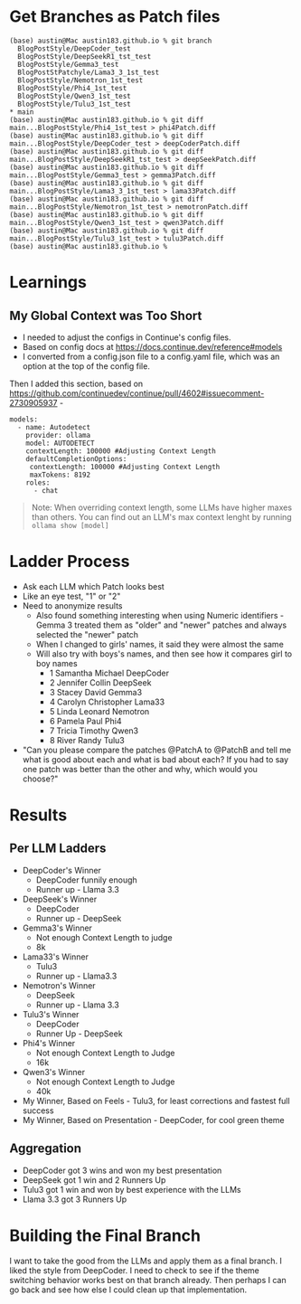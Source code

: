 # Get Branches as Patch files
```
(base) austin@Mac austin183.github.io % git branch
  BlogPostStyle/DeepCoder_test
  BlogPostStyle/DeepSeekR1_tst_test
  BlogPostStyle/Gemma3_test
  BlogPostStPatchyle/Lama3_3_1st_test
  BlogPostStyle/Nemotron_1st_test
  BlogPostStyle/Phi4_1st_test
  BlogPostStyle/Qwen3_1st_test
  BlogPostStyle/Tulu3_1st_test
* main
(base) austin@Mac austin183.github.io % git diff main...BlogPostStyle/Phi4_1st_test > phi4Patch.diff
(base) austin@Mac austin183.github.io % git diff main...BlogPostStyle/DeepCoder_test > deepCoderPatch.diff 
(base) austin@Mac austin183.github.io % git diff main...BlogPostStyle/DeepSeekR1_tst_test > deepSeekPatch.diff
(base) austin@Mac austin183.github.io % git diff main...BlogPostStyle/Gemma3_test > gemma3Patch.diff
(base) austin@Mac austin183.github.io % git diff main...BlogPostStyle/Lama3_3_1st_test > lama33Patch.diff
(base) austin@Mac austin183.github.io % git diff main...BlogPostStyle/Nemotron_1st_test > nemotronPatch.diff
(base) austin@Mac austin183.github.io % git diff main...BlogPostStyle/Qwen3_1st_test > qwen3Patch.diff
(base) austin@Mac austin183.github.io % git diff main...BlogPostStyle/Tulu3_1st_test > tulu3Patch.diff
(base) austin@Mac austin183.github.io % 

```
# Learnings
## My Global Context was Too Short
* I needed to adjust the configs in Continue's config files.
* Based on config docs at https://docs.continue.dev/reference#models
* I converted from a config.json file to a config.yaml file, which was an option at the top of the config file.

Then I added this section, based on https://github.com/continuedev/continue/pull/4602#issuecomment-2730905937 -
```
models:
  - name: Autodetect
    provider: ollama
    model: AUTODETECT
    contextLength: 100000 #Adjusting Context Length
    defaultCompletionOptions:
     contextLength: 100000 #Adjusting Context Length
     maxTokens: 8192
    roles:
      - chat
```
> Note: When overriding context length, some LLMs have higher maxes than others.  You can find out an LLM's max context lenght by running `ollama show [model]`

# Ladder Process
* Ask each LLM which Patch looks best
* Like an eye test, "1" or "2"
* Need to anonymize results
  * Also found something interesting when using Numeric identifiers - Gemma 3 treated them as "older" and "newer" patches and always selected the "newer" patch
  * When I changed to girls' names, it said they were almost the same
  * Will also try with boys's names, and then see how it compares girl to boy names
    * 1 Samantha Michael DeepCoder
    * 2 Jennifer Collin DeepSeek
    * 3 Stacey David Gemma3
    * 4 Carolyn Christopher Lama33
    * 5 Linda Leonard Nemotron
    * 6 Pamela Paul Phi4
    * 7 Tricia Timothy Qwen3
    * 8 River Randy Tulu3
* "Can you please compare the patches @PatchA to @PatchB  and tell me what is good about each and what is bad about each? If you had to say one patch was better than the other and why, which would you choose?"

# Results
## Per LLM Ladders
* DeepCoder's Winner
  * DeepCoder funnily enough
  * Runner up - Llama 3.3
* DeepSeek's Winner
  * DeepCoder
  * Runner up - DeepSeek
* Gemma3's Winner
  * Not enough Context Length to judge
  * 8k
* Lama33's Winner
  * Tulu3
  * Runner up - Llama3.3
* Nemotron's Winner
  * DeepSeek
  * Runner up - Llama 3.3
* Tulu3's Winner
  * DeepCoder
  * Runner Up - DeepSeek
* Phi4's Winner
  * Not enough Context Length to Judge
  * 16k
* Qwen3's Winner
  * Not enough Context Length to Judge
  * 40k
* My Winner, Based on Feels - Tulu3, for least corrections and fastest full success
* My Winner, Based on Presentation - DeepCoder, for cool green theme

## Aggregation
* DeepCoder got 3 wins and won my best presentation
* DeepSeek got 1 win and 2 Runners Up
* Tulu3 got 1 win and won by best experience with the LLMs
* Llama 3.3 got 3 Runners Up

# Building the Final Branch
I want to take the good from the LLMs and apply them as a final branch.  I liked the style from DeepCoder.  I need to check to see if the theme switching behavior works best on that branch already.  Then perhaps I can go back and see how else I could clean up that implementation.